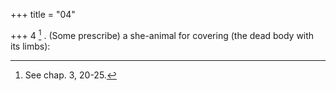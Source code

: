 +++
title = "04"

+++
4 [^2] . (Some prescribe) a she-animal for covering (the dead body with its limbs):


[^2]:  See chap. 3, 20-25.

